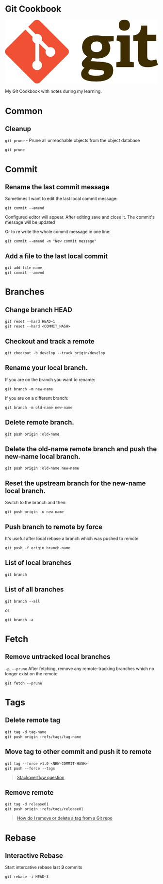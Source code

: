 # Git Cookbook

<p align="center">
  <img src="/assets/git-logo.png" alt="Git logo">
</p>

My Git Cookbook with notes during my learning.

# Common

## Cleanup

`git-prune` - Prune all unreachable objects from the object database

```
git prune
```

[](https://git-scm.com/docs/git-prune "More")


# Commit

## Rename the last commit message

Sometimes I want to edit the last local commit message:

```
git commit --amend
```

Configured editor will appear. After editing save and close it. The commit's message will be updated

Or to re write the whole commit message in one line:

```
git commit --amend -m "New commit message"
```

## Add a file to the last local commit

```
git add file-name
git commit --amend
```

# Branches
  
## Change branch HEAD

```
git reset --hard HEAD~1
git reset --hard <COMMIT_HASH>
```

## Checkout and track a remote 

```
git checkout -b develop --track origin/develop
```

## Rename your local branch.

If you are on the branch you want to rename:

```
git branch -m new-name
```

If you are on a different branch:

```
git branch -m old-name new-name
```

## Delete remote branch.

```
git push origin :old-name
```

## Delete the old-name remote branch and push the new-name local branch.

```
git push origin :old-name new-name
```

## Reset the upstream branch for the new-name local branch.

Switch to the branch and then:

```
git push origin -u new-name
```

## Push branch to remote by force

It's useful after local rebase a branch which was pushed to remote

```
git push -f origin branch-name
```

## List of local branches

```
git branch
```

## List of all branches

```
git branch --all
```

or

```
git branch -a
```

# Fetch

## Remove untracked local branches

`-p`, `--prune` After fetching, remove any remote-tracking branches which no longer exist on the remote

```
git fetch --prune
```

# Tags

## Delete remote tag

```
git tag -d tag-name
git push origin :refs/tags/tag-name
```

## Move tag to other commit and push it to remote

```
git tag --force v1.0 <NEW-COMMIT-HASH>
git push --force --tags
```

> [Stackoverflow question](http://stackoverflow.com/a/25849917/2374209)

## Remove remote  
 
```
git tag -d release01
git push origin :refs/tags/release01
```

> [How do I remove or delete a tag from a Git repo](https://confluence.atlassian.com/bitbucket/how-do-i-remove-or-delete-a-tag-from-a-git-repo-282175551.html)

# Rebase

## Interactive Rebase

Start intercative rebase last **3** commits

```
git rebase -i HEAD~3
```
